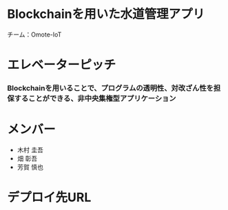 # Blockchainを用いた水道管理アプリ   
チーム：Omote-IoT

# エレベーターピッチ
### Blockchainを用いることで、プログラムの透明性、対改ざん性を担保することができる、非中央集権型アプリケーション

# メンバー
- 木村 圭吾
- 畑 彰吾
- 芳賀 慎也 

# デプロイ先URL

